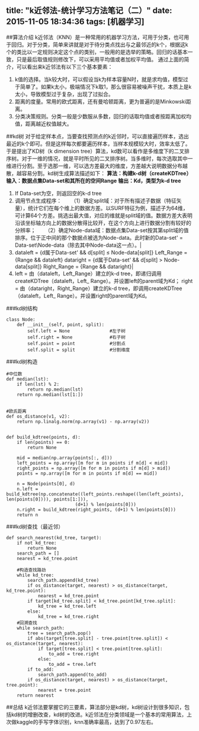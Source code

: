 title: "k近邻法-统计学习方法笔记（二）"
date: 2015-11-05 18:34:36
tags: [机器学习]
---

##算法介绍
k近邻法（KNN）是一种常用的机器学习方法，可用于分类，也可用于回归。对于分类，简单来讲就是对于待分类点找出与之最邻近的k个，根据这k个的类比以一定规则决定这个点的类别，一般用的是选举的策略。回归的话基本一致，只是最后取值规则修改下，可以采用平均值或者加权平均值。
通过上面的简介，可以看出来k近邻法有以下三个基本要素：
1. k值的选择。当k较大时，可以假设当k为样本容量N时，就是求均值，模型过于简单了。如果k太小，极端情况下k取1，那么很容易被噪声干扰，本质上是k太小，导致模型过于复杂，出现了过拟合。
2. 距离的度量。常用的欧式距离，还有曼哈顿距离，更为普遍的是Minkowski距离。
3. 分类决策规则。分类一般是少数服从多数，回归的话取均值或者按距离加权均值，距离越近权值越大。

##kd树
对于给定样本点，当要查找预测点的k近邻时，可以直接遍历样本，选出最近的k个即可。但是这样每次都要遍历样本，当样本规模较大时，效率太低了。于是提出了KD树（k dimension tree）算法，kd数可以看作是多维度下的二叉排序树。对于一维的情况，就是平时所见的二叉排序树。当多维时，每次选取其中一维进行分割。至于选那一维，可以选方差最大的维度，方差越大说明数据分布越散，越容易分割。kd树生成算法描述如下：
**算法：构建k-d树（createKDTree）**
**输入：数据点集Data-set和其所在的空间Range**
**输出：Kd，类型为k-d tree**
1. If Data-set为空，则返回空的k-d tree
2. 调用节点生成程序：
　　（1）确定split域：对于所有描述子数据（特征矢量），统计它们在每个维上的数据方差。以SURF特征为例，描述子为64维，可计算64个方差。挑选出最大值，对应的维就是split域的值。数据方差大表明沿该坐标轴方向上的数据分散得比较开，在这个方向上进行数据分割有较好的分辨率；
　　（2）确定Node-data域：数据点集Data-set按其第split域的值排序。位于正中间的那个数据点被选为Node-data。此时新的Data-set' = Data-set\Node-data（除去其中Node-data这一点）。|
3. dataleft = {d属于Data-set' && d[split] ≤ Node-data[split]}
   Left_Range = {Range && dataleft}
   dataright = {d属于Data-set' && d[split] > Node-data[split]}
   Right_Range = {Range && dataright}|
4. left = 由（dataleft，Left_Range）建立的k-d tree，即递归调用createKDTree（dataleft，Left_
   Range）。并设置left的parent域为Kd；
   right = 由（dataright，Right_Range）建立的k-d tree，即调用createKDTree（dataleft，Left_
   Range）。并设置right的parent域为Kd。
   
###kd树结构
```
class Node:
    def __init__(self, point, split):
        self.left = None               #左子树
        self.right = None              #右子树
        self.point = point             #分割点
        self.split = split             #分割维度
```

###kd树构造
```
#中位数
def median(lst):
    if len(lst) % 2:
        return np.median(lst)
    return np.median(lst[1:])


#欧氏距离
def os_distance(v1, v2):
    return np.linalg.norm(np.array(v1) - np.array(v2))


def build_kdtree(points, d):
    if len(points) == 0:
        return None

    mid = median(np.array(points[:, d]))
    left_points = np.array([m for m in points if m[d] < mid])
    right_points = np.array([m for m in points if m[d] > mid])
    points = np.array([m for m in points if m[d] == mid])

    n = Node(points[0], d)
    n.left = build_kdtree(np.concatenate((left_points.reshape((len(left_points), len(points[0]))), points[1:])),
                          (d+1) % len(points[0]))
    n.right = build_kdtree(right_points, (d+1) % len(points[0]))
    return n
```

###kd树查找（最近邻）
```
def search_nearest(kd_tree, target):
    if not kd_tree:
        return None
    search_path = []
    nearest = kd_tree.point

    #构造查找路劲
    while kd_tree:
        search_path.append(kd_tree)
        if os_distance(target, nearest) > os_distance(target, kd_tree.point):
            nearest = kd_tree.point
        if target[kd_tree.split] < kd_tree.point[kd_tree.split]:
            kd_tree = kd_tree.left
        else:
            kd_tree = kd_tree.right
    #回溯查找
    while search_path:
        tree = search_path.pop()
        if abs(target[tree.split] - tree.point[tree.split]) < os_distance(target, nearest):
            if target[tree.split] < tree.point[tree.split]:
                to_add = tree.right
            else:
                to_add = tree.left
        if to_add:
            search_path.append(to_add)
        if os_distance(target, nearest) > os_distance(target, tree.point):
            nearest = tree.point
    return nearest
```

##总结
k近邻法要掌握它的三要素，算法部分是kd树，kd树设计到很多知识，包括kd树的增删改查，kd树的改进。k近邻法在分类领域是一个基本的常用算法，上次做kaggle的手写字体识别，knn准确率最高，达到了0.97左右。
 
